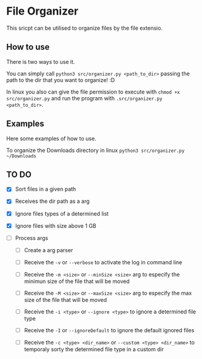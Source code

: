 # File Organizer

This sricpt can be utilised to organize files by the file extensio.

## How to use
There is two ways to use it.

You can simply call `python3 src/organizer.py <path_to_dir>` passing the path to the dir that you want to organize! :D

In linux you also can give the file permission to execute with `chmod +x src/organizer.py` and run the program with `.src/organizer.py <path_to_dir>`.

## Examples
Here some examples of how to use.

To organize the Downloads directory in linux
`python3 src/organizer.py ~/Downloads`


## TO DO
- [X] Sort files in a given path

- [X] Receives the dir path as a arg

- [X] Ignore files types of a determined list

- [X] Ignore files with size above 1 GB

- [ ] Process args 
  - [ ] Create a arg parser

  - [ ] Receive the `-v` or `--verbose` to activate the log in command line

  - [ ] Receive the `-m <size>` or `--minSize <size>` arg to especify the minimun size of the file that will be moved

  - [ ] Receive the `-M <size>` or `--maxSize <size>` arg to especify the max size of the file that will be moved 

  - [ ] Receive the `-i <type>` or `--ignore <type>` to ignore a determined file type

  - [ ] Receive the `-I` or `--ignoreDefault` to ignore the default ignored files

  - [ ] Receive the `-c <type> <dir_name>` or `--custom <type> <dir_name>` to temporaly sorty the determined file type in a custom dir
